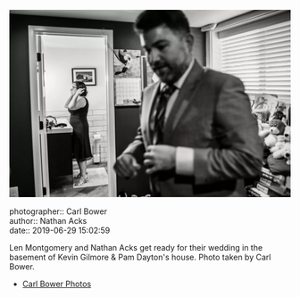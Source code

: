 ![Len Montgomery and Nathan Acks get ready for their wedding](assets/2019-06-29-set-1-the-ceremony-01.webp)

photographer:: Carl Bower  
author:: Nathan Acks  
date:: 2019-06-29 15:02:59

Len Montgomery and Nathan Acks get ready for their wedding in the basement of Kevin Gilmore & Pam Dayton's house. Photo taken by Carl Bower.

* [Carl Bower Photos](https://carlbowerphotos.com)
